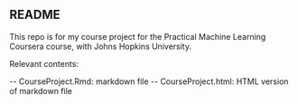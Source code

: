 ## README

This repo is for my course project for the Practical Machine Learning Coursera course, with Johns Hopkins University.

Relevant contents:

-- CourseProject.Rmd: markdown file
-- CourseProject.html: HTML version of markdown file